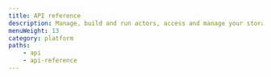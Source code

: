 ```yaml
---
title: API reference
description: Manage, build and run actors, access and manage your storages with the Apify REST API (v2). Test API endpoints and create URL requests using the Blueprint GUI.
menuWeight: 13
category: platform
paths:
    - api
    - api-reference
---
```



